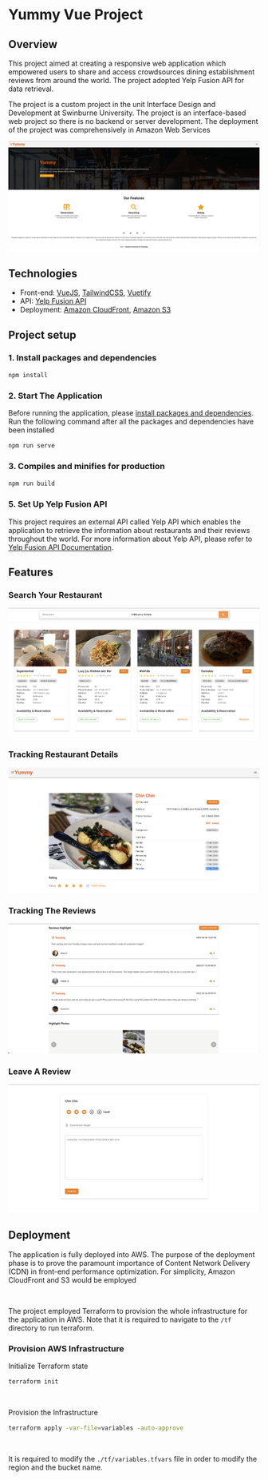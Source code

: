 # Yummy Vue Project

## Overview
<p>This project aimed at creating a responsive web application which empowered users to share 
and access crowdsources dining establishment reviews from around the world. The project adopted Yelp Fusion API
for data retrieval.
</p>

<p>The project is a custom project in the unit Interface Design and Development at Swinburne University.
The project is an interface-based web project so there is no backend or server development. The deployment of the project
was comprehensively in Amazon Web Services</p>

![Project Logo](images/application-cover-page.png)

## Technologies
- Front-end: [VueJS](https://v2.vuejs.org/), [TailwindCSS](https://tailwindcss.com/docs/installation), [Vuetify](https://vuetifyjs.com/en/)
- API: [Yelp Fusion API](https://docs.developer.yelp.com/docs/fusion-intro)
- Deployment: [Amazon CloudFront](https://aws.amazon.com/cloudfront/), [Amazon S3](https://aws.amazon.com/s3/)

## Project setup
### 1. Install packages and dependencies
```bash
npm install
```

### 2. Start The Application
<span>Before running the application, please [install packages and dependencies](#1-install-packages-and-dependencies). Run the following command after all the packages and dependencies have been installed</span>

```bash
npm run serve
```

### 3. Compiles and minifies for production
```bash
npm run build
```


### 5. Set Up Yelp Fusion API

This project requires an external API called Yelp API which enables the application to retrieve the information about restaurants
and their reviews throughout the world. For more information about Yelp API, please refer to [Yelp Fusion API Documentation](https://docs.developer.yelp.com/docs/fusion-intro).
<br/>

## Features

### Search Your Restaurant
![Search Your Favorite](images/application-search-result.png)

### Tracking Restaurant Details
![Restaurant Review](images/application-restaurant-details.png)

### Tracking The Reviews
![Restaurant Review](images/application-restaurant-review.png)

### Leave A Review
![User Review Input](images/application-user-review.png)

## Deployment
The application is fully deployed into AWS. The purpose of the deployment phase is to prove the paramount importance of 
Content Network Delivery (CDN) in front-end performance optimization. For simplicity, Amazon CloudFront and S3 would be 
employed

<br/>

The project employed Terraform to provision the whole infrastructure for the application in AWS. Note that it is required
to navigate to the `/tf` directory to run terraform.

### Provision AWS Infrastructure
Initialize Terraform state
```bash
terraform init
```

<br/>

Provision the Infrastructure
```bash
terraform apply -var-file=variables -auto-approve
```

<br/>

It is required to modify the `./tf/variables.tfvars` file in order to modify the region and the bucket name.

